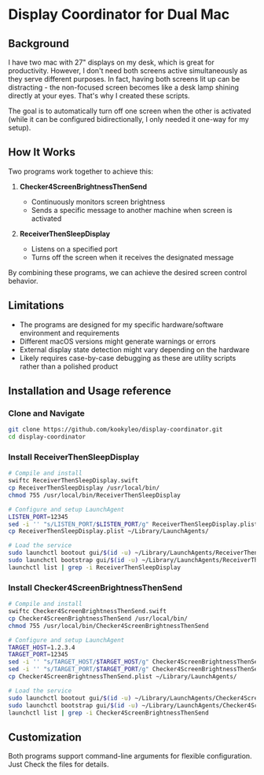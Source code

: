 # Display Coordinator for Dual Mac

## Background
I have two mac with 27" displays on my desk, which is great for productivity. However, I don't need both screens active simultaneously as they serve different purposes. In fact, having both screens lit up can be distracting - the non-focused screen becomes like a desk lamp shining directly at your eyes. That's why I created these scripts.

The goal is to automatically turn off one screen when the other is activated (while it can be configured bidirectionally, I only needed it one-way for my setup).

## How It Works
Two programs work together to achieve this:

1. **Checker4ScreenBrightnessThenSend**
   - Continuously monitors screen brightness
   - Sends a specific message to another machine when screen is activated

2. **ReceiverThenSleepDisplay**
   - Listens on a specified port
   - Turns off the screen when it receives the designated message

By combining these programs, we can achieve the desired screen control behavior.

## Limitations
- The programs are designed for my specific hardware/software environment and requirements
- Different macOS versions might generate warnings or errors
- External display state detection might vary depending on the hardware
- Likely requires case-by-case debugging as these are utility scripts rather than a polished product

## Installation and Usage reference

### Clone and Navigate
```bash
git clone https://github.com/kookyleo/display-coordinator.git
cd display-coordinator
```

### Install ReceiverThenSleepDisplay
```bash
# Compile and install
swiftc ReceiverThenSleepDisplay.swift
cp ReceiverThenSleepDisplay /usr/local/bin/
chmod 755 /usr/local/bin/ReceiverThenSleepDisplay

# Configure and setup LaunchAgent
LISTEN_PORT=12345
sed -i '' "s/LISTEN_PORT/$LISTEN_PORT/g" ReceiverThenSleepDisplay.plist
cp ReceiverThenSleepDisplay.plist ~/Library/LaunchAgents/

# Load the service
sudo launchctl bootout gui/$(id -u) ~/Library/LaunchAgents/ReceiverThenSleepDisplay.plist
sudo launchctl bootstrap gui/$(id -u) ~/Library/LaunchAgents/ReceiverThenSleepDisplay.plist
launchctl list | grep -i ReceiverThenSleepDisplay
```

### Install Checker4ScreenBrightnessThenSend
```bash
# Compile and install
swiftc Checker4ScreenBrightnessThenSend.swift
cp Checker4ScreenBrightnessThenSend /usr/local/bin/
chmod 755 /usr/local/bin/Checker4ScreenBrightnessThenSend

# Configure and setup LaunchAgent
TARGET_HOST=1.2.3.4
TARGET_PORT=12345
sed -i '' "s/TARGET_HOST/$TARGET_HOST/g" Checker4ScreenBrightnessThenSend.plist
sed -i '' "s/TARGET_PORT/$TARGET_PORT/g" Checker4ScreenBrightnessThenSend.plist
cp Checker4ScreenBrightnessThenSend.plist ~/Library/LaunchAgents/

# Load the service
sudo launchctl bootout gui/$(id -u) ~/Library/LaunchAgents/Checker4ScreenBrightnessThenSend.plist
sudo launchctl bootstrap gui/$(id -u) ~/Library/LaunchAgents/Checker4ScreenBrightnessThenSend.plist
launchctl list | grep -i Checker4ScreenBrightnessThenSend
```

## Customization
Both programs support command-line arguments for flexible configuration. Just Check the files for details.
